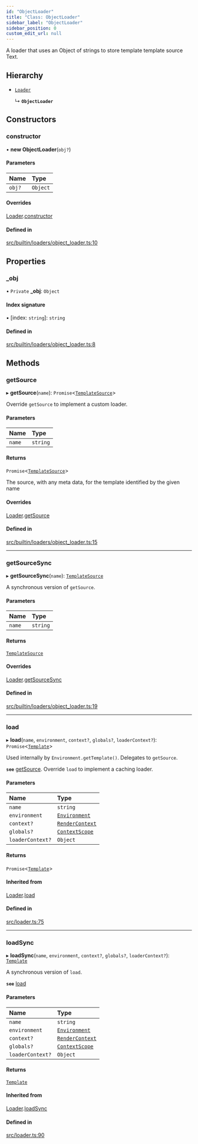 ```yaml
---
id: "ObjectLoader"
title: "Class: ObjectLoader"
sidebar_label: "ObjectLoader"
sidebar_position: 0
custom_edit_url: null
---
```


A loader that uses an Object of strings to store template template source Text.

## Hierarchy

- [`Loader`](Loader.md)

  ↳ **`ObjectLoader`**

## Constructors

### constructor

• **new ObjectLoader**(`obj?`)

#### Parameters

| Name | Type |
| :------ | :------ |
| `obj?` | `Object` |

#### Overrides

[Loader](Loader.md).[constructor](Loader.md#constructor)

#### Defined in

[src/builtin/loaders/object_loader.ts:10](https://github.com/jg-rp/liquidscript/blob/6bed77c/src/builtin/loaders/object_loader.ts#L10)

## Properties

### \_obj

• `Private` **\_obj**: `Object`

#### Index signature

▪ [index: `string`]: `string`

#### Defined in

[src/builtin/loaders/object_loader.ts:8](https://github.com/jg-rp/liquidscript/blob/6bed77c/src/builtin/loaders/object_loader.ts#L8)

## Methods

### getSource

▸ **getSource**(`name`): `Promise`<[`TemplateSource`](TemplateSource.md)\>

Override `getSource` to implement a custom loader.

#### Parameters

| Name | Type |
| :------ | :------ |
| `name` | `string` |

#### Returns

`Promise`<[`TemplateSource`](TemplateSource.md)\>

The source, with any meta data, for the template identified by
the given name

#### Overrides

[Loader](Loader.md).[getSource](Loader.md#getsource)

#### Defined in

[src/builtin/loaders/object_loader.ts:15](https://github.com/jg-rp/liquidscript/blob/6bed77c/src/builtin/loaders/object_loader.ts#L15)

___

### getSourceSync

▸ **getSourceSync**(`name`): [`TemplateSource`](TemplateSource.md)

A synchronous version of `getSource`.

#### Parameters

| Name | Type |
| :------ | :------ |
| `name` | `string` |

#### Returns

[`TemplateSource`](TemplateSource.md)

#### Overrides

[Loader](Loader.md).[getSourceSync](Loader.md#getsourcesync)

#### Defined in

[src/builtin/loaders/object_loader.ts:19](https://github.com/jg-rp/liquidscript/blob/6bed77c/src/builtin/loaders/object_loader.ts#L19)

___

### load

▸ **load**(`name`, `environment`, `context?`, `globals?`, `loaderContext?`): `Promise`<[`Template`](Template.md)\>

Used internally by `Environment.getTemplate()`. Delegates to `getSource`.

**`see`** [getSource](ObjectLoader.md#getsource). Override `load` to implement a caching loader.

#### Parameters

| Name | Type |
| :------ | :------ |
| `name` | `string` |
| `environment` | [`Environment`](Environment.md) |
| `context?` | [`RenderContext`](RenderContext.md) |
| `globals?` | [`ContextScope`](../modules.md#contextscope) |
| `loaderContext?` | `Object` |

#### Returns

`Promise`<[`Template`](Template.md)\>

#### Inherited from

[Loader](Loader.md).[load](Loader.md#load)

#### Defined in

[src/loader.ts:75](https://github.com/jg-rp/liquidscript/blob/6bed77c/src/loader.ts#L75)

___

### loadSync

▸ **loadSync**(`name`, `environment`, `context?`, `globals?`, `loaderContext?`): [`Template`](Template.md)

A synchronous version of `load`.

**`see`** [load](ObjectLoader.md#load)

#### Parameters

| Name | Type |
| :------ | :------ |
| `name` | `string` |
| `environment` | [`Environment`](Environment.md) |
| `context?` | [`RenderContext`](RenderContext.md) |
| `globals?` | [`ContextScope`](../modules.md#contextscope) |
| `loaderContext?` | `Object` |

#### Returns

[`Template`](Template.md)

#### Inherited from

[Loader](Loader.md).[loadSync](Loader.md#loadsync)

#### Defined in

[src/loader.ts:90](https://github.com/jg-rp/liquidscript/blob/6bed77c/src/loader.ts#L90)
